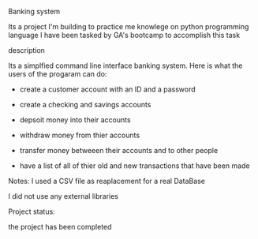 Banking system

Its a project I'm building to practice me knowlege on python programming language
I have been tasked by GA's bootcamp to accomplish this task

description

Its a simplfied command line interface banking system. Here is what the users of the progaram can do:

- create a customer account with an ID and a password

- create a checking and savings accounts

- depsoit money into their accounts

- withdraw money from thier accounts

- transfer money betweeen their accounts and to other people

- have a list of all of thier old and new transactions that have been made

Notes:
I used a CSV file as reaplacement for a real DataBase

I did not use any external libraries

Project status:

the project has been completed
